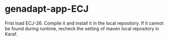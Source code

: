 # genadapt-app-ECJ
Frist load ECJ-26. Compile it and install it in the local repository.
If it cannot be found during runtime, recheck the setting of maven local repository in Karaf.

